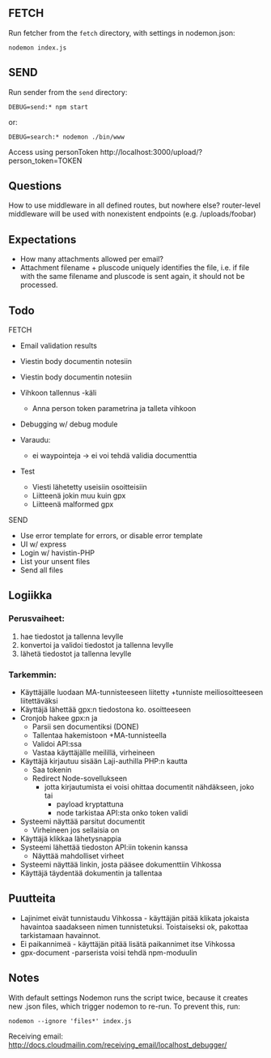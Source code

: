 
## FETCH

Run fetcher from the `fetch` directory, with settings in nodemon.json:

    nodemon index.js

## SEND

Run sender from the `send` directory:

    DEBUG=send:* npm start

or:

    DEBUG=search:* nodemon ./bin/www



Access using personToken
http://localhost:3000/upload/?person_token=TOKEN

## Questions

How to use middleware in all defined routes, but nowhere else?
router-level middleware will be used with nonexistent endpoints (e.g. /uploads/foobar)

## Expectations

- How many attachments allowed per email?
- Attachment filename + pluscode uniquely identifies the file, i.e. if file with the same filename and pluscode is sent again, it should not be processed.


## Todo

FETCH
- Email validation results
- Viestin body documentin notesiin

- Viestin body documentin notesiin
- Vihkoon tallennus -käli
   - Anna person token parametrina ja talleta vihkoon
- Debugging w/ debug module

- Varaudu:
   - ei waypointeja -> ei voi tehdä validia documenttia

- Test
   - Viesti lähetetty useisiin osoitteisiin
   - Liitteenä jokin muu kuin gpx
   - Liitteenä malformed gpx

SEND
- Use error template for errors, or disable error template
- UI w/ express
- Login w/ havistin-PHP
- List your unsent files
- Send all files


## Logiikka


### Perusvaiheet:

1) hae tiedostot ja tallenna levylle
1) konvertoi ja validoi tiedostot ja tallenna levylle
1) lähetä tiedostot ja tallenna levylle

### Tarkemmin:

- Käyttäjälle luodaan MA-tunnisteeseen liitetty +tunniste meiliosoitteeseen liitettäväksi
- Käyttäjä lähettää gpx:n tiedostona ko. osoitteeseen
- Cronjob hakee gpx:n ja
    - Parsii sen documentiksi (DONE)
    - Tallentaa hakemistoon +MA-tunnisteella
    - Validoi API:ssa
    - Vastaa käyttäjälle meilillä, virheineen
- Käyttäjä kirjautuu sisään Laji-authilla PHP:n kautta
    - Saa tokenin
    - Redirect Node-sovellukseen
        - jotta kirjautumista ei voisi ohittaa documentit nähdäkseen, joko tai
            - payload kryptattuna
            - node tarkistaa API:sta onko token validi
- Systeemi näyttää parsitut documentit
    - Virheineen jos sellaisia on 
- Käyttäjä klikkaa lähetysnappia
- Systeemi lähettää tiedoston API:iin tokenin kanssa
    - Näyttää mahdolliset virheet
- Systeemi näyttää linkin, josta pääsee dokumenttiin Vihkossa
- Käyttäjä täydentää dokumentin ja tallentaa





## Puutteita
- Lajinimet eivät tunnistaudu Vihkossa - käyttäjän pitää klikata jokaista havaintoa saadakseen nimen tunnistetuksi. Toistaiseksi ok, pakottaa tarkistamaan havainnot.
- Ei paikannimeä - käyttäjän pitää lisätä paikannimet itse Vihkossa
- gpx-document -parserista voisi tehdä npm-moduulin

## Notes

With default settings Nodemon runs the script twice, because it creates new .json files, which trigger nodemon to re-run.
To prevent this, run:

    nodemon --ignore 'files*' index.js


Receiving email: http://docs.cloudmailin.com/receiving_email/localhost_debugger/

